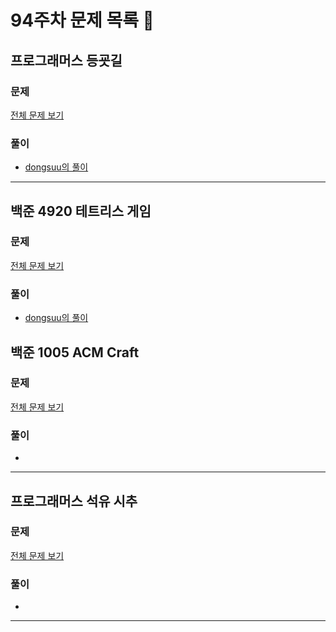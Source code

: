 # 94주차 문제 목록 📝

## 프로그래머스 등굣길

### 문제

[전체 문제 보기](https://school.programmers.co.kr/learn/courses/30/lessons/42898)    

### 풀이

- [dongsuu의 풀이](https://hyunn99.tistory.com/221)

___

## 백준 4920 테트리스 게임

### 문제

[전체 문제 보기](https://www.acmicpc.net/problem/4920)

### 풀이

- [dongsuu의 풀이](https://hyunn99.tistory.com/220)

## 백준 1005 ACM Craft

### 문제

[전체 문제 보기](https://www.acmicpc.net/problem/1005)

### 풀이

- 
___

## 프로그래머스 석유 시추

### 문제

[전체 문제 보기](https://school.programmers.co.kr/learn/courses/30/lessons/250136)

### 풀이

- 

___
